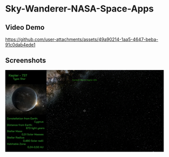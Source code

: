 # Sky-Wanderer-NASA-Space-Apps


## Video Demo

https://github.com/user-attachments/assets/49a90214-1aa5-4647-beba-91c0dab4ede1

## Screenshots

![Alt Text](https://github.com/asanzra/Sky-Wanderer-NASA-Space-Apps/blob/main/Captura_info.png)

